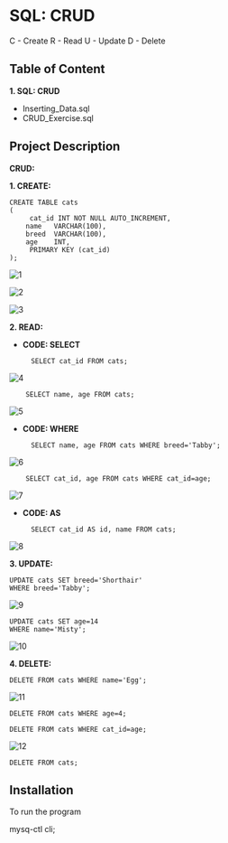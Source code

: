 
# SQL: CRUD
C - Create
R - Read
U - Update
D - Delete




## Table of Content


**1. SQL: CRUD**
 - Inserting_Data.sql
 - CRUD_Exercise.sql

## Project Description

**CRUD:**

**1. CREATE:**

    CREATE TABLE cats 
    ( 
         cat_id INT NOT NULL AUTO_INCREMENT, 
        name   VARCHAR(100), 
        breed  VARCHAR(100), 
        age    INT, 
         PRIMARY KEY (cat_id) 
    );
![1](https://user-images.githubusercontent.com/128286364/231807488-70fccde4-a6de-4ef3-b523-323dc4d5826e.png)

![2](https://user-images.githubusercontent.com/128286364/231807742-fd6ee19e-9199-4413-b978-a420c0047e1c.png)

![3](https://user-images.githubusercontent.com/128286364/231807766-17b4d438-a37c-49fc-b006-24b3ae6fe00f.png)


**2. READ:**

- **CODE: SELECT**
 
        SELECT cat_id FROM cats;
![4](https://user-images.githubusercontent.com/128286364/231807869-72a1c77a-e4cd-45c5-9569-0a760857750c.png)

        SELECT name, age FROM cats;
![5](https://user-images.githubusercontent.com/128286364/231807948-730140cc-44b1-400d-9602-74d0f8cb1410.png)


- **CODE: WHERE**

        SELECT name, age FROM cats WHERE breed='Tabby'; 
![6](https://user-images.githubusercontent.com/128286364/231808250-18165d93-6cba-431f-a711-939ab3859a2c.png)

        SELECT cat_id, age FROM cats WHERE cat_id=age;
![7](https://user-images.githubusercontent.com/128286364/231808291-f4b860fd-c973-475f-a689-fffa205e7e1e.png)

- **CODE: AS**

        SELECT cat_id AS id, name FROM cats;
![8](https://user-images.githubusercontent.com/128286364/231808379-e5e81d97-8587-4e5e-a756-978dcb43f560.png)


**3. UPDATE:**

    UPDATE cats SET breed='Shorthair' 
    WHERE breed='Tabby';
![9](https://user-images.githubusercontent.com/128286364/231808470-ee93f556-6857-47a9-b1bb-5f9a15367af7.png)

    UPDATE cats SET age=14 
    WHERE name='Misty';
![10](https://user-images.githubusercontent.com/128286364/231808513-6a128c22-0efe-4309-84ac-e2419e330126.png)

**4. DELETE:**

    DELETE FROM cats WHERE name='Egg';  
![11](https://user-images.githubusercontent.com/128286364/231808694-7c4a770d-c318-438d-91f6-8d5e01b6be5d.png)
    
    DELETE FROM cats WHERE age=4;
    
    DELETE FROM cats WHERE cat_id=age;
![12](https://user-images.githubusercontent.com/128286364/231808962-dfc5d3d9-819c-4c4e-85d2-02ecce2348d8.png)

    DELETE FROM cats;

## Installation

To run the program

mysq-ctl cli;
